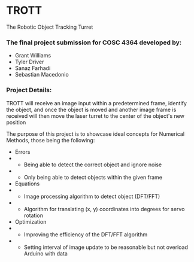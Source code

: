 # TROTT
The Robotic Object Tracking Turret

### The final project submission for COSC 4364 developed by:
* Grant Williams
* Tyler Driver
* Sanaz Farhadi
* Sebastian Macedonio

### Project Details:
TROTT will receive an image input within a predetermined frame, identify the object, and once the object is moved and another image frame is received will then move the laser turret to the center of the object's new position

The purpose of this project is to showcase ideal concepts for Numerical Methods, those being the following:
* Errors
* * Being able to detect the correct object and ignore noise
* * Only being able to detect objects within the given frame
* Equations
* * Image processing algorithm to detect object (DFT/FFT)
* * Algorithm for translating (x, y) coordinates into degrees for servo rotation
* Optimization
* * Improving the efficiency of the DFT/FFT algorithm
* * Setting interval of image update to be reasonable but not overload Arduino with data
